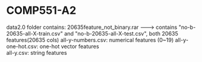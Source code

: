 # COMP551-A2
data2.0 folder contains:
 	20635feature_not_binary.rar ---> contains "no-b-20635-all-X-train.csv" and "no-b-20635-all-X-test.csv", both 20635 features(20635 cols)
	all-y-numbers.csv: numerical features (0~19) 
	all-y-one-hot.csv: one-hot vector features 	
	all-y.csv: string features
